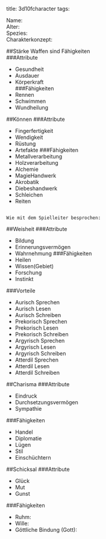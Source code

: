 title: 3d10fcharacter
tags: 

Name:  
Alter:  
Spezies:  
Charakterkonzept:  

##Stärke
Waffen sind Fähigkeiten  
###Attribute
* Gesundheit  
* Ausdauer  
* Körperkraft  
###Fähigkeiten	
* Rennen
* Schwimmen
* Wundheilung


##Können
###Attribute
* Fingerfertigkeit
* Wendigkeit
* Rüstung
* Artefakte
###Fähigkeiten	
* Metallverarbeitung
* Holzverarbeitung
* Alchemie
* MagieHandwerk
* Akrobatik
* Diebeshandwerk
* Schleichen
* Reiten

##

	Wie mit dem Spielleiter besprochen: 

##Weisheit
###Attribute
* Bildung
* Erinnerungsvermögen
* Wahrnehmung
###Fähigkeiten
* Heilen
* Wissen(Gebiet)
* Forschung
* Instinkt

###Vorteile
* Aurisch Sprechen
* Aurisch Lesen
* Aurisch Schreiben
* Prekorisch Sprechen
* Prekorisch Lesen
* Prekorisch Schreiben
* Argyrisch Sprechen
* Argyrisch Lesen
* Argyrisch Schreiben
* Atterdil Sprechen
* Atterdil Lesen
* Atterdil Schreiben

	
##Charisma
###Attribute
* Eindruck
* Durchsetzungsvermögen
* Sympathie

###Fähigkeiten
* Handel
* Diplomatie
* Lügen
* Stil
* Einschüchtern

##Schicksal
###Attribute
* Glück
* Mut
* Gunst

###Fähigkeiten
* Ruhm:
* Wille:
* Göttliche Bindung (Gott):
